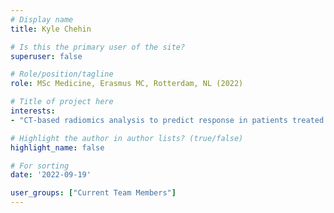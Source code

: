 ```yaml
---
# Display name
title: Kyle Chehin

# Is this the primary user of the site?
superuser: false

# Role/position/tagline
role: MSc Medicine, Erasmus MC, Rotterdam, NL (2022)

# Title of project here
interests:
- "CT-based radiomics analysis to predict response in patients treated with sorafenib for advanced HCC."

# Highlight the author in author lists? (true/false)
highlight_name: false

# For sorting
date: '2022-09-19'

user_groups: ["Current Team Members"]
---
```

